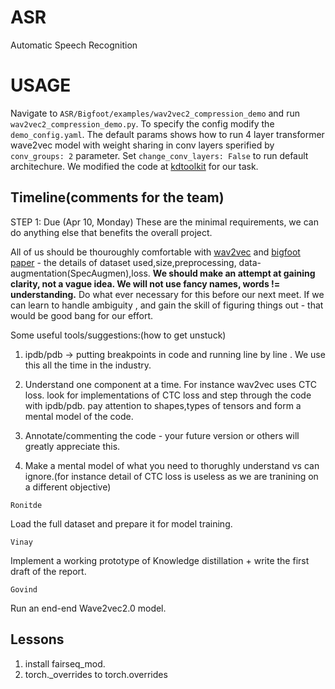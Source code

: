 # ASR
Automatic Speech Recognition

# USAGE
Navigate to `ASR/Bigfoot/examples/wav2vec2_compression_demo` and run `wav2vec2_compression_demo.py`. To specify the config modify the `demo_config.yaml`. The default params shows how to run 4 layer transformer wave2vec model with weight sharing in conv layers sperified by `conv_groups: 2` parameter. Set `change_conv_layers: False` to run default architechure. We modified the code at [kdtoolkit](https://github.com/georgian-io/Knowledge-Distillation-Toolkit) for our task.


## Timeline(comments for the team)

STEP 1: Due (Apr 10, Monday)
These are the minimal requirements, we can do anything else that benefits the overall project.

All of us should be thouroughly comfortable with [wav2vec](https://arxiv.org/abs/2006.11477) and [bigfoot paper](https://arxiv.org/abs/2103.15760) - the details of dataset used,size,preprocessing, data-augmentation(SpecAugmen),loss. **We should make an attempt at gaining clarity, not a vague idea. We will not use fancy names, words != understanding.** Do what ever necessary for this before our next meet. If we can learn to handle ambiguity , and gain the skill of figuring things out - that would be good bang for our effort.


Some useful tools/suggestions:(how to get unstuck)

1. ipdb/pdb -> putting breakpoints in code and running line by line . We use this all the time in the industry.

2. Understand one component at a time. For instance wav2vec uses CTC loss. look for implementations of CTC loss and step through the code with ipdb/pdb. pay attention to shapes,types of tensors and form a mental model of the code.

3. Annotate/commenting the code - your future version or others will greatly appreciate this.

4. Make a mental model of what you need to thorughly understand vs can ignore.(for instance detail of CTC loss is useless as we are tranining on a different objective)




`Ronitde`

Load the full dataset and prepare it for model training. 

`Vinay`

Implement a working prototype of Knowledge distillation + write the first draft of the report.

`Govind`

Run an end-end Wave2vec2.0 model.


## Lessons

1. install fairseq_mod.
2. torch._overrides to torch.overrides
